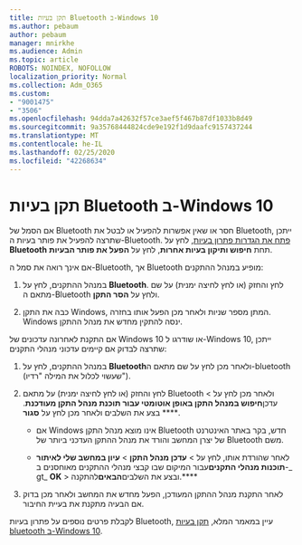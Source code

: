 ```yaml
---
title: תקן בעיות Bluetooth ב-Windows 10
ms.author: pebaum
author: pebaum
manager: mnirkhe
ms.audience: Admin
ms.topic: article
ROBOTS: NOINDEX, NOFOLLOW
localization_priority: Normal
ms.collection: Adm_O365
ms.custom:
- "9001475"
- "3506"
ms.openlocfilehash: 94dda7a42632f57ce3aef5f467b87df1033b8d49
ms.sourcegitcommit: 9a35768444824cde9e192f1d9daafc9157437244
ms.translationtype: MT
ms.contentlocale: he-IL
ms.lasthandoff: 02/25/2020
ms.locfileid: "42268634"
---
```

# <a name="fix-bluetooth-problems-in-windows-10"></a>תקן בעיות Bluetooth ב-Windows 10

אם הסמל של Bluetooth חסר או שאין אפשרות להפעיל או לבטל את Bluetooth, ייתכן שתרצה להפעיל את פותר בעיות ה-Bluetooth. [פתח את הגדרות פתרון בעיות](ms-settings:troubleshoot), לחץ על **Bluetooth** תחת **חיפוש ותיקון בעיות אחרות**, לחץ על **הפעל את פותר הבעיות**.

אם אינך רואה את סמל ה-Bluetooth, אך Bluetooth מופיע במנהל ההתקנים:

1. במנהל ההתקנים, לחץ על **Bluetooth**. לחץ והחזק (או לחץ לחיצה ימנית) על שם מתאם ה-Bluetooth ולחץ על **הסר התקן**.

2. כבה את התקן Windows, המתן מספר שניות ולאחר מכן הפעל אותו בחזרה. Windows ינסה להתקין מחדש את מנהל ההתקן.

אם התקנת לאחרונה עדכונים של Windows 10 או שודרגו ל-Windows 10, ייתכן שתרצה לבדוק אם קיימים עדכוני מנהלי התקנים:

1. במנהל ההתקנים, לחץ על **Bluetooth**ולאחר מכן לחץ על שם מתאם ה-bluetooth (שעשוי לכלול את המילה "רדיו").

2. לחץ והחזק (או לחץ לחיצה ימנית) על מתאם Bluetooth ולאחר מכן לחץ על > עדכן**חיפוש במנהל התקן באופן אוטומטי עבור תוכנת מנהל התקן מעודכנת**. **** בצע את השלבים ולאחר מכן לחץ על **סגור**.

      - אם Windows אינו מוצא מנהל התקן Bluetooth חדש, בקר באתר האינטרנט של יצרן המחשב והורד את מנהל ההתקן העדכני ביותר של Bluetooth משם.

    - לאחר שהורדת אותו, לחץ על >  **עדכן מנהל התקן** > **עיון במחשב שלי לאיתור תוכנות מנהלי התקנים**עבור המיקום שבו קבצי מנהלי ההתקנים מאוחסנים ב-_ gt_ **OK** > ובצע את השלבים**הבאים**להתקנה.****

3. לאחר התקנת מנהל ההתקן המעודכן, הפעל מחדש את המחשב ולאחר מכן בדוק אם הבעיה מתקנת את בעיית החיבור.

לקבלת פרטים נוספים על פתרון בעיות Bluetooth, עיין במאמר המלא, [תקן בעיות bluetooth ב-Windows 10](https://support.microsoft.com/help/14169/windows-10-fix-bluetooth-problems).
